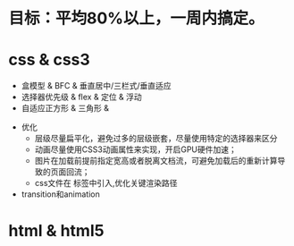 # 目标：平均80%以上，一周内搞定。
# css & css3
- 盒模型 & BFC & 垂直居中/三栏式/垂直适应
- 选择器优先级 & flex & 定位 & 浮动
- 自适应正方形 & 三角形 & 
* 优化
    - 层级尽量扁平化，避免过多的层级嵌套，尽量使用特定的选择器来区分
    - 动画尽量使用CSS3动画属性来实现，开启GPU硬件加速；
    - 图片在加载前提前指定宽高或者脱离文档流，可避免加载后的重新计算导致的页面回流；
    - css文件在 <head>标签中引入,优化关键渲染路径
* transition和animation

# html & html5